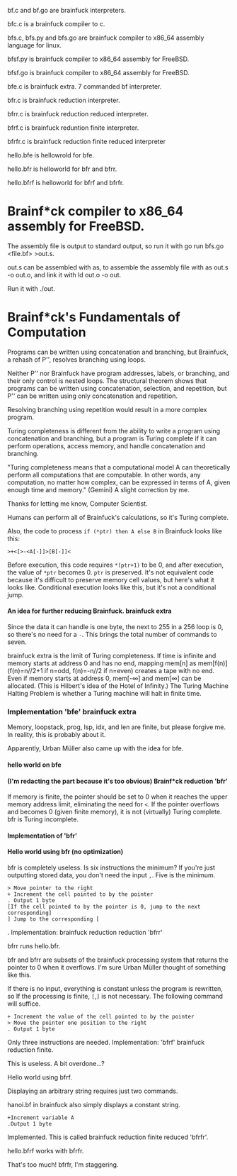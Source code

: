 bf.c and bf.go are brainfuck interpreters.

bfc.c is a brainfuck compiler to c.

bfs.c, bfs.py and bfs.go are brainfuck compiler to x86_64 assembly language for linux.

bfsf.py is brainfuck compiler to x86_64 assembly for FreeBSD.

bfsf.go is brainfuck compiler to x86_64 assembly for FreeBSD.

bfe.c is brainfuck extra. 7 commanded bf interpreter.

bfr.c is brainfuck reduction interpreter.

bfrr.c is brainfuck reduction reduced interpreter.

bfrf.c is brainfuck reduntion finite interpreter.

bfrfr.c is brainfuck reduction finite reduced interpreter

hello.bfe is hellowrold for bfe.

hello.bfr is helloworld for bfr and bfrr.

hello.bfrf is helloworld for bfrf and bfrfr. 

# Brainf*ck compiler to x86_64 assembly for FreeBSD.

The assembly file is output to standard output, so
run it with go run bfs.go <file.bf> >out.s.

out.s can be assembled with as,
to assemble the assembly file with as out.s -o out.o,
and link it with ld out.o -o out.

Run it with ./out.

# Brainf*ck's Fundamentals of Computation

Programs can be written using concatenation and branching, but Brainfuck, a rehash of P'', resolves branching using loops.

Neither P'' nor Brainfuck have program addresses, labels, or branching, and their only control is nested loops. The structural theorem shows that programs can be written using concatenation, selection, and repetition, but P'' can be written using only concatenation and repetition.

Resolving branching using repetition would result in a more complex program.

Turing completeness is different from the ability to write a program using concatenation and branching, but a program is Turing complete if it can perform operations, access memory, and handle concatenation and branching.

"Turing completeness means that a computational model A can theoretically perform all computations that are computable. In other words, any computation, no matter how complex, can be expressed in terms of A, given enough time and memory." (Gemini) A slight correction by me.

Thanks for letting me know, Computer Scientist.

Humans can perform all of Brainfuck's calculations, so it's Turing complete.

Also, the code to process `if (*ptr) then A else B` in Brainfuck looks like this:

```
>+<[>-<A[-]]>[B[-]]<
```

Before execution, this code requires `*(ptr+1)` to be 0, and after execution, the value of `*ptr` becomes 0. `ptr` is preserved. It's not equivalent code because it's difficult to preserve memory cell values, but here's what it looks like. Conditional execution looks like this, but it's not a conditional jump.

#### An idea for further reducing Brainfuck. brainfuck extra

Since the data it can handle is one byte, the next to 255 in a 256 loop is 0, so there's no need for a `-`.
This brings the total number of commands to seven.

brainfuck extra is the limit of Turing completeness. If time is infinite and memory starts at address 0 and has no end, mapping mem[n] as mem[f(n)] (f(n)=n//2+1 if n=odd, f(n)=-n//2 if n=even) creates a tape with no end. Even if memory starts at address 0, mem[-∞] and mem[∞] can be allocated. (This is Hilbert's idea of the Hotel of Infinity.)
The Turing Machine Halting Problem is whether a Turing machine will halt in finite time.

### Implementation 'bfe' brainfuck extra

Memory, loopstack, prog, lsp, idx, and len are finite, but please forgive me. In reality, this is probably about it.

Apparently, Urban Müller also came up with the idea for bfe.

#### hello world on bfe

#### (I'm redacting the part because it's too obvious) Brainf*ck reduction 'bfr'

If memory is finite, the pointer should be set to 0 when it reaches the upper memory address limit, eliminating the need for `<`.
If the pointer overflows and becomes 0 (given finite memory), it is not (virtually) Turing complete. bfr is Turing incomplete.

#### Implementation of 'bfr'

#### Hello world using bfr (no optimization)

bfr is completely useless.
Is six instructions the minimum? If you're just outputting stored data, you don't need the input `,`. Five is the minimum.

```
> Move pointer to the right
+ Increment the cell pointed to by the pointer
. Output 1 byte
[If the cell pointed to by the pointer is 0, jump to the next corresponding]
] Jump to the corresponding [
```
.
Implementation: brainfuck reduction reduction 'bfrr'

bfrr runs hello.bfr.

bfr and bfrr are subsets of the brainfuck processing system that returns the pointer to 0 when it overflows.
I'm sure Urban Müller thought of something like this.

If there is no input, everything is constant unless the program is rewritten, so
If the processing is finite, `[`,`]` is not necessary. The following command will suffice.

```
+ Increment the value of the cell pointed to by the pointer
> Move the pointer one position to the right
. Output 1 byte
```

Only three instructions are needed. Implementation: 'bfrf' brainfuck reduction finite.

This is useless. A bit overdone...?

Hello world using bfrf.

Displaying an arbitrary string requires just two commands.

hanoi.bf in brainfuck also simply displays a constant string.

```
+Increment variable A
.Output 1 byte
```

Implemented. This is called brainfuck reduction finite reduced 'bfrfr'.

hello.bfrf works with bfrfr.

That's too much! bfrfr, I'm staggering.
